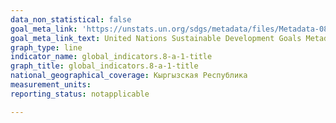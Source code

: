 ```yaml
---
data_non_statistical: false
goal_meta_link: 'https://unstats.un.org/sdgs/metadata/files/Metadata-08-0A-01.pdf '
goal_meta_link_text: United Nations Sustainable Development Goals Metadata (PDF 208 KB)
graph_type: line
indicator_name: global_indicators.8-a-1-title
graph_title: global_indicators.8-a-1-title
national_geographical_coverage: Кыргызская Республика
measurement_units: 
reporting_status: notapplicable

---
```


